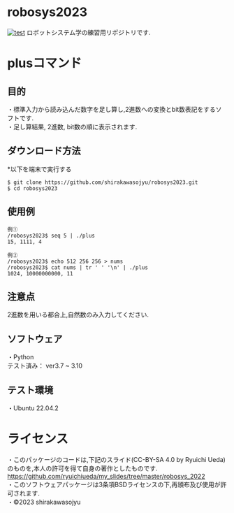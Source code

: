 # robosys2023

[![test](https://github.com/shirakawasojyu/robosys2023/actions/workflows/test.yml/badge.svg)](https://github.com/shirakawasojyu/robosys2023/actions/workflows/test.yml)
ロボットシステム学の練習用リポジトリです.

# plusコマンド

## 目的
・標準入力から読み込んだ数字を足し算し,2進数への変換とbit数表記をするソフトです.   
・足し算結果, 2進数, bit数の順に表示されます.

## ダウンロード方法
*以下を端末で実行する
```
$ git clone https://github.com/shirakawasojyu/robosys2023.git
$ cd robosys2023
```
## 使用例

```
例①
/robosys2023$ seq 5 | ./plus
15, 1111, 4

例②
/robosys2023$ echo 512 256 256 > nums
/robosys2023$ cat nums | tr ' ' '\n' | ./plus
1024, 10000000000, 11
```

## 注意点
2進数を用いる都合上,自然数のみ入力してください.  

## ソフトウェア
・Python  
	テスト済み： ver3.7 ~ 3.10

## テスト環境
・Ubuntu 22.04.2

# ライセンス
・このパッケージのコードは,下記のスライド(CC-BY-SA 4.0 by Ryuichi Ueda)のものを,本人の許可を得て自身の著作としたものです.  
https://github.com/ryuichiueda/my_slides/tree/master/robosys_2022  
・このソフトウェアパッケージは3条項BSDライセンスの下,再頒布及び使用が許可されます.  
・©2023 shirakawasojyu
